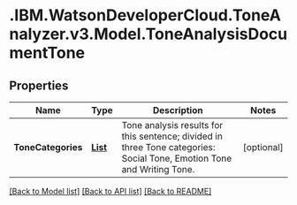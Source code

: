 # .IBM.WatsonDeveloperCloud.ToneAnalyzer.v3.Model.ToneAnalysisDocumentTone
## Properties

Name | Type | Description | Notes
------------ | ------------- | ------------- | -------------
**ToneCategories** | [**List<ToneCategory>**](ToneCategory.md) | Tone analysis results for this sentence; divided in three Tone categories: Social Tone, Emotion Tone and Writing Tone. | [optional] 

[[Back to Model list]](../README.md#documentation-for-models) [[Back to API list]](../README.md#documentation-for-api-endpoints) [[Back to README]](../README.md)

